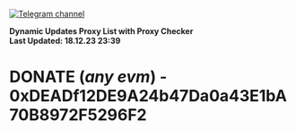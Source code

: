 [![Telegram channel](https://img.shields.io/endpoint?url=https://runkit.io/damiankrawczyk/telegram-badge/branches/master?url=https://t.me/n4z4v0d)](https://t.me/n4z4v0d) 

**Dynamic Updates Proxy List with Proxy Checker**  
**Last Updated: 18.12.23 23:39**

# DONATE (_any evm_) - 0xDEADf12DE9A24b47Da0a43E1bA70B8972F5296F2
